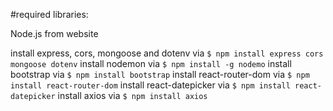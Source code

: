 #required libraries:

Node.js from website

install express, cors, mongoose and dotenv via  `$ npm install express cors mongoose dotenv`
install nodemon         via `$ npm install -g nodemo`
install bootstrap       via `$ npm install bootstrap`
install react-router-dom via `$ npm install react-router-dom`
install react-datepicker via `$ npm install react-datepicker`
install axios via `$ npm install axios`